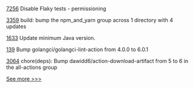 
[7256](https://github.com/hyperledger/besu/pull/7256) Disable Flaky tests - permissioning

[3359](https://github.com/hyperledger/cacti/pull/3359) build: bump the npm_and_yarn group across 1 directory with 4 updates

[1633](https://github.com/hyperledger/besu-docs/pull/1633) Update minimum Java version.

[139](https://github.com/hyperledger-labs/fabric-builder-k8s/pull/139) Bump golangci/golangci-lint-action from 4.0.0 to 6.0.1

[3064](https://github.com/hyperledger/aries-cloudagent-python/pull/3064) chore(deps): Bump dawidd6/action-download-artifact from 5 to 6 in the all-actions group


[See more >>>](https://start-here.hyperledger.org/pull-requests)
